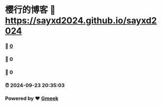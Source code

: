 # 樱行的博客 :link: https://sayxd2024.github.io/sayxd2024 
### :page_facing_up: [0](https://sayxd2024.github.io/sayxd2024/tag.html) 
### :speech_balloon: 0 
### :hibiscus: 0 
### :alarm_clock: 2024-09-23 20:35:03 
### Powered by :heart: [Gmeek](https://github.com/Meekdai/Gmeek)
